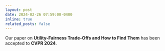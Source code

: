 ```yaml
---
layout: post
date: 2024-02-26 07:59:00-0400
inline: true
related_posts: false
---
```


Our paper on **Utility-Fairness Trade-Offs and How to Find Them** has been accepted to **CVPR 2024**.
